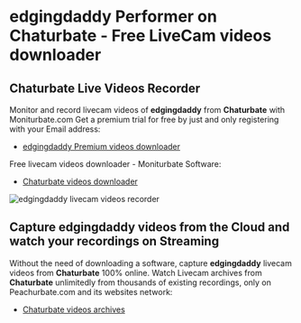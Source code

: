 # edgingdaddy Performer on Chaturbate - Free LiveCam videos downloader

## Chaturbate Live Videos Recorder

Monitor and record livecam videos of **edgingdaddy** from **Chaturbate** with Moniturbate.com
Get a premium trial for free by just and only registering with your Email address:
* [edgingdaddy Premium videos downloader](https://moniturbate.com/request-demo-licence-key.html)

Free livecam videos downloader - Moniturbate Software:
* [Chaturbate videos downloader](https://moniturbate.com/moniturbate-download-software.html)

![edgingdaddy livecam videos recorder](https://peachurnet.com/templates/moniturbate-software.png)


## Capture edgingdaddy videos from the Cloud and watch your recordings on Streaming

Without the need of downloading a software, capture **edgingdaddy** livecam videos from **Chaturbate** 100% online.
Watch Livecam archives from **Chaturbate** unlimitedly from thousands of existing recordings, only on Peachurbate.com and its websites network:
* [Chaturbate videos archives](https://peachurnet.com/)